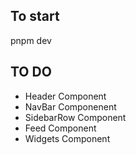 ## To start

pnpm dev

## TO DO 

- Header Component 
- NavBar Componenent
- SidebarRow Component
- Feed Component
- Widgets Component

